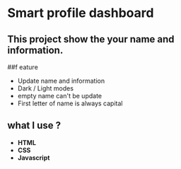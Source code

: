 # Smart profile dashboard 
This project show the your name and information.
--
##f eature 
- Update name and information
- Dark / Light modes
- empty name can't be update
- First letter of name is always capital

 ## what I use ?
 - **HTML**
 - **CSS**
 - **Javascript**

